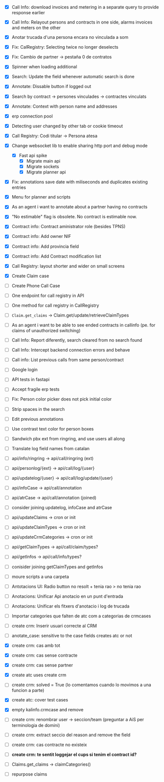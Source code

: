 - [x] Call Info: download invoices and metering in a separate query to provide response earlier
- [x] Call Info: Relayout persons and contracts in one side, alarms invoices and meters on the other
- [x] Anotar trucada d'una persona encara no vinculada a som
- [x] Fix: CalRegistry: Selecting twice no longer deselects
- [x] Fix: Cambio de partner -> pestaña 0 de contratos
- [x] Spinner when loading additional
- [x] Search: Update the field whenever automatic search is done
- [x] Annotate: Dissable button if logged out
- [x] Search by contract -> persones vinculades -> contractes vinculats
- [x] Annotate: Context with person name and addresses
- [x] erp connection pool
- [x] Detecting user changed by other tab or cookie timeout
- [x] Call Registry: Codi titular -> Persona atesa
- [x] Change websocket lib to enable sharing http port and debug mode
    - [x] Fast api spike
        - [x] Migrate main api
        - [x] Migrate sockets
        - [x] Migrate planner api
- [x] Fix: annotations save date with miliseconds and duplicates existing entries
- [x] Menu for planner and scripts
- [x] As an agent i want to annotate about a partner having no contracts
- [x] "No estimable" flag is obsolete. No contract is estimable now.
- [x] Contract info: Contract aministrator role (besides TPNS)
- [x] Contract info: Add owner NIF
- [x] Contract info: Add provincia field
- [x] Contract info: Add Contract modification list
- [x] Call Registry: layout shorter and wider on small screens
- [x] Create Claim case
- [ ] Create Phone Call Case
- [ ] One endpoint for call registry in API
- [ ] One method for call registry in CallRegistry
- [ ] `Claim.get_claims` -> Claim.get/update/retrieveClaimTypes
- [ ] As an agent i want to be able to see ended contracts in callinfo (pe. for claims of unauthorized switching)
- [ ] Call Info: Report diferently, search cleared from no search found
- [ ] Call Info: Intercept backend connection errors and behave
- [ ] Call info: List previous calls from same person/contract
- [ ] Google login
- [ ] API tests in fastapi
- [ ] Accept fragile erp tests
- [ ] Fix: Person color picker does not pick initial color
- [ ] Strip spaces in the search
- [ ] Edit previous annotations
- [ ] Use contrast text color for person boxes
- [ ] Sandwich pbx ext from ringring, and use users all along
- [ ] Translate log field names from catalan
- [ ] api/info/ringring -> api/call/ringring (ext)
- [ ] api/personlog/{ext} -> api/call/log/{user}
- [ ] api/updatelog/{user} -> api/call/log/update/{user}
- [ ] api/infoCase -> api/call/annotation
- [ ] api/atrCase -> api/call/annotation (joined)
- [ ] consider joining updatelog, infoCase and atrCase
- [ ] api/updateClaims -> cron or init
- [ ] api/updateClaimTypes -> cron or init
- [ ] api/updateCrmCategories -> cron or init
- [ ] api/getClaimTypes -> api/call/claim/types?
- [ ] api/getInfos -> api/call/info/types?
- [ ] conisider joining getClaimTypes and getInfos


- [ ] moure scripts a una carpeta

- [ ] Antotacions UI: Radio button no resolt + tenia rao > no tenia rao
- [ ] Anotacions: Unificar Api anotacio en un punt d'entrada
- [ ] Anotacions: Unificar els fitxers d'anotacio i log de trucada
- [ ] Importar categories que falten de atc com a categorias de crmcases
- [ ] create crm: Inserir usuari correcte al CRM
- [ ] anotate_case: sensitive to the case fields creates atc or not
- [x] create crm: cas amb tot
- [x] create crm: cas sense contracte
- [x] create crm: cas sense partner
- [x] create atc uses create crm
- [ ] create crm: solved = True (lo comentamos cuando lo movimos a una funcion a parte)
- [x] create atc: cover test cases
- [x] empty kalinfo.crmcase and remove
- [ ] create crm: renombrar user -> seccion/team (preguntar a AiS per terminologia de domini)
- [ ] create crm: extract seccio del reason and remove the field
- [ ] create crm: cas contracte no existeix
- [ ] **create crm: te sentit loggejar el cups si tenim el contract id?**
- [ ] Claims.get_claims -> claimCategories()
- [ ] repurpose claims










